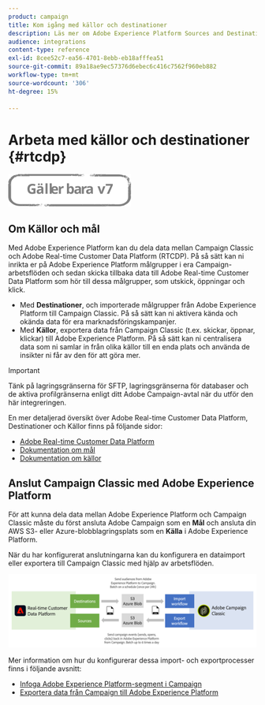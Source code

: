 ```yaml
---
product: campaign
title: Kom igång med källor och destinationer
description: Läs mer om Adobe Experience Platform Sources and Destinations.
audience: integrations
content-type: reference
exl-id: 8cee52c7-ea56-4701-8ebb-eb18afffea51
source-git-commit: 89a18ae9ec57376d6ebec6c416c7562f960eb882
workflow-type: tm+mt
source-wordcount: '306'
ht-degree: 15%

---
```


# Arbeta med källor och destinationer {#rtcdp}

![](../../assets/v7-only.svg)

## Om Källor och mål

Med Adobe Experience Platform kan du dela data mellan Campaign Classic och Adobe Real-time Customer Data Platform (RTCDP). På så sätt kan ni inrikta er på Adobe Experience Platform målgrupper i era Campaign-arbetsflöden och sedan skicka tillbaka data till Adobe Real-time Customer Data Platform som hör till dessa målgrupper, som utskick, öppningar och klick.

* Med **Destinationer**, och importerade målgrupper från Adobe Experience Platform till Campaign Classic. På så sätt kan ni aktivera kända och okända data för era marknadsföringskampanjer.
* Med **Källor**, exportera data från Campaign Classic (t.ex. skickar, öppnar, klickar) till Adobe Experience Platform. På så sätt kan ni centralisera data som ni samlar in från olika källor till en enda plats och använda de insikter ni får av den för att göra mer.

>[!IMPORTANT]
>
>Tänk på lagringsgränserna för SFTP, lagringsgränserna för databaser och de aktiva profilgränserna enligt ditt Adobe Campaign-avtal när du utför den här integreringen.

En mer detaljerad översikt över Adobe Real-time Customer Data Platform, Destinationer och Källor finns på följande sidor:

* [Adobe Real-time Customer Data Platform](https://experienceleague.adobe.com/docs/experience-platform/rtcdp/overview.htmll?lang=sv)
* [Dokumentation om mål](https://experienceleague.adobe.com/docs/experience-platform/destinations/home.htmll?lang=sv)
* [Dokumentation om källor](https://experienceleague.adobe.com/docs/experience-platform/sources/home.htmll?lang=sv)

## Anslut Campaign Classic med Adobe Experience Platform

För att kunna dela data mellan Adobe Experience Platform och Campaign Classic måste du först ansluta Adobe Campaign som en **Mål** och ansluta din AWS S3- eller Azure-blobblagringsplats som en **Källa** i Adobe Experience Platform.

När du har konfigurerat anslutningarna kan du konfigurera en dataimport eller exportera till Campaign Classic med hjälp av arbetsflöden.

![](assets/rtcdp-schema.png)

Mer information om hur du konfigurerar dessa import- och exportprocesser finns i följande avsnitt:

* [Infoga Adobe Experience Platform-segment i Campaign](../../integrations/using/ingest-aep-data.md)
* [Exportera data från Campaign till Adobe Experience Platform](../../integrations/using/export-campaign-data.md)
